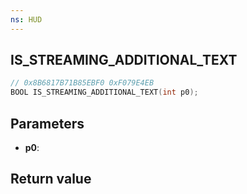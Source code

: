 ```yaml
---
ns: HUD
---
```

## IS_STREAMING_ADDITIONAL_TEXT

```c
// 0x8B6817B71B85EBF0 0xF079E4EB
BOOL IS_STREAMING_ADDITIONAL_TEXT(int p0);
```


## Parameters
* **p0**: 

## Return value
